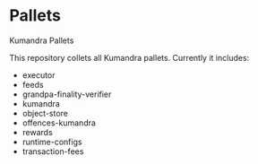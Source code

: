 # Pallets
Kumandra Pallets

This repository collets all Kumandra pallets. Currently it includes:

* executor
* feeds
* grandpa-finality-verifier
* kumandra
* object-store
* offences-kumandra
* rewards
* runtime-configs
* transaction-fees

